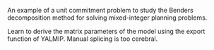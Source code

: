 An example of a unit commitment problem to study the Benders decomposition method for solving mixed-integer planning problems.

Learn to derive the matrix parameters of the model using the export function of YALMIP. Manual splicing is too cerebral.
